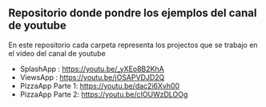 ## Repositorio donde pondre los ejemplos del canal de youtube

En este repositorio cada carpeta representa los projectos que se trabajo en el video del canal de youtube

- SplashApp : https://youtu.be/_yXEo8B2KhA
- ViewsApp : https://youtu.be/jOSAPVDJD2Q
- PizzaApp Parte 1: https://youtu.be/dac2i6Xvh00
- PizzaApp Parte 2: https://youtu.be/cIOUWzDLOOg
